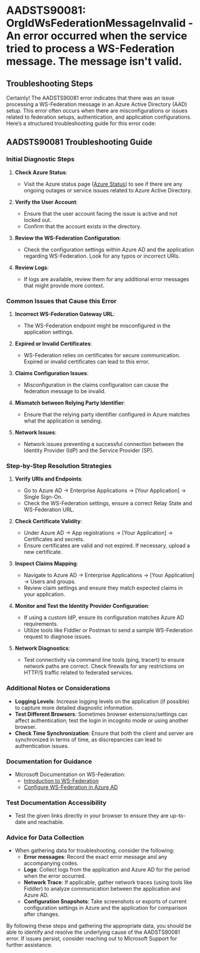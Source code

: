 # AADSTS90081: OrgIdWsFederationMessageInvalid - An error occurred when the service tried to process a WS-Federation message. The message isn't valid.


## Troubleshooting Steps
Certainly! The AADSTS90081 error indicates that there was an issue processing a WS-Federation message in an Azure Active Directory (AAD) setup. This error often occurs when there are misconfigurations or issues related to federation setups, authentication, and application configurations. Here’s a structured troubleshooting guide for this error code:

## AADSTS90081 Troubleshooting Guide

### Initial Diagnostic Steps

1. **Check Azure Status**:
   - Visit the Azure status page ([Azure Status](https://status.azure.com/)) to see if there are any ongoing outages or service issues related to Azure Active Directory.

2. **Verify the User Account**:
   - Ensure that the user account facing the issue is active and not locked out.
   - Confirm that the account exists in the directory.

3. **Review the WS-Federation Configuration**:
   - Check the configuration settings within Azure AD and the application regarding WS-Federation. Look for any typos or incorrect URIs.

4. **Review Logs**:
   - If logs are available, review them for any additional error messages that might provide more context.

### Common Issues that Cause this Error

1. **Incorrect WS-Federation Gateway URL**:
   - The WS-Federation endpoint might be misconfigured in the application settings.

2. **Expired or Invalid Certificates**:
   - WS-Federation relies on certificates for secure communication. Expired or invalid certificates can lead to this error.

3. **Claims Configuration Issues**:
   - Misconfiguration in the claims configuration can cause the federation message to be invalid.

4. **Mismatch between Relying Party Identifier**:
   - Ensure that the relying party identifier configured in Azure matches what the application is sending.

5. **Network Issues**:
   - Network issues preventing a successful connection between the Identity Provider (IdP) and the Service Provider (SP).

### Step-by-Step Resolution Strategies

1. **Verify URIs and Endpoints**:
   - Go to Azure AD -> Enterprise Applications -> [Your Application] -> Single Sign-On.
   - Check the WS-Federation settings, ensure a correct Relay State and WS-Federation URL.

2. **Check Certificate Validity**:
   - Under Azure AD -> App registrations -> [Your Application] -> Certificates and secrets.
   - Ensure certificates are valid and not expired. If necessary, upload a new certificate.

3. **Inspect Claims Mapping**:
   - Navigate to Azure AD -> Enterprise Applications -> [Your Application] -> Users and groups.
   - Review claim settings and ensure they match expected claims in your application.

4. **Monitor and Test the Identity Provider Configuration**:
   - If using a custom IdP, ensure its configuration matches Azure AD requirements.
   - Utilize tools like Fiddler or Postman to send a sample WS-Federation request to diagnose issues.

5. **Network Diagnostics**:
   - Test connectivity via command line tools (ping, tracert) to ensure network paths are correct. Check firewalls for any restrictions on HTTP/S traffic related to federated services.

### Additional Notes or Considerations

- **Logging Levels**: Increase logging levels on the application (if possible) to capture more detailed diagnostic information.
- **Test Different Browsers**: Sometimes browser extensions/settings can affect authentication; test the login in incognito mode or using another browser.
- **Check Time Synchronization**: Ensure that both the client and server are synchronized in terms of time, as discrepancies can lead to authentication issues.

### Documentation for Guidance

- Microsoft Documentation on WS-Federation:
  - [Introduction to WS-Federation](https://docs.microsoft.com/en-us/azure/active-directory/develop/active-directory-ws-fed)
  - [Configure WS-Federation in Azure AD](https://docs.microsoft.com/en-us/azure/active-directory/develop/active-directory-ws-fed-tutorial)

### Test Documentation Accessibility

- Test the given links directly in your browser to ensure they are up-to-date and reachable.

### Advice for Data Collection

- When gathering data for troubleshooting, consider the following:
  - **Error messages**: Record the exact error message and any accompanying codes.
  - **Logs**: Collect logs from the application and Azure AD for the period when the error occurred.
  - **Network Trace**: If applicable, gather network traces (using tools like Fiddler) to analyze communication between the application and Azure AD.
  - **Configuration Snapshots**: Take screenshots or exports of current configuration settings in Azure and the application for comparison after changes.

By following these steps and gathering the appropriate data, you should be able to identify and resolve the underlying cause of the AADSTS90081 error. If issues persist, consider reaching out to Microsoft Support for further assistance.